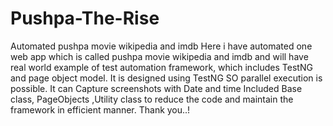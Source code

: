 # Pushpa-The-Rise
Automated pushpa movie wikipedia and imdb Here i have automated one web app which is called pushpa movie wikipedia and imdb and will have real world example of test automation framework, which includes TestNG and page object model. It is designed using TestNG SO parallel execution is possible. It can Capture screenshots with Date and time Included Base class, PageObjects ,Utility class to reduce the code and maintain the framework in efficient manner. Thank you..!
